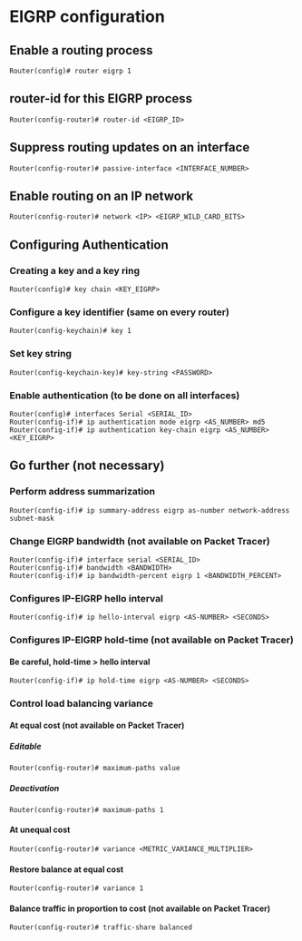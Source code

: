 # EIGRP configuration

## Enable a routing process

    Router(config)# router eigrp 1

## router-id for this EIGRP process

    Router(config-router)# router-id <EIGRP_ID>

## Suppress routing updates on an interface

    Router(config-router)# passive-interface <INTERFACE_NUMBER>

## Enable routing on an IP network

    Router(config-router)# network <IP> <EIGRP_WILD_CARD_BITS>

## Configuring Authentication

### Creating a key and a key ring

    Router(config)# key chain <KEY_EIGRP>

### Configure a key identifier (same on every router)

    Router(config-keychain)# key 1

### Set key string

    Router(config-keychain-key)# key-string <PASSWORD>

### Enable authentication (to be done on all interfaces)

    Router(config)# interfaces Serial <SERIAL_ID>
    Router(config-if)# ip authentication mode eigrp <AS_NUMBER> md5
    Router(config-if)# ip authentication key-chain eigrp <AS_NUMBER> <KEY_EIGRP>

## Go further (not necessary)

### Perform address summarization

    Router(config-if)# ip summary-address eigrp as-number network-address subnet-mask

### Change EIGRP bandwidth (not available on Packet Tracer)

    Router(config-if)# interface serial <SERIAL_ID>
    Router(config-if)# bandwidth <BANDWIDTH>
    Router(config-if)# ip bandwidth-percent eigrp 1 <BANDWIDTH_PERCENT>

### Configures IP-EIGRP hello interval

    Router(config-if)# ip hello-interval eigrp <AS-NUMBER> <SECONDS>

### Configures IP-EIGRP hold-time (not available on Packet Tracer)

#### Be careful, hold-time > hello interval

    Router(config-if)# ip hold-time eigrp <AS-NUMBER> <SECONDS>

### Control load balancing variance

#### At equal cost (not available on Packet Tracer)

##### Editable

    Router(config-router)# maximum-paths value

##### Deactivation

    Router(config-router)# maximum-paths 1

#### At unequal cost

    Router(config-router)# variance <METRIC_VARIANCE_MULTIPLIER>

#### Restore balance at equal cost

    Router(config-router)# variance 1

#### Balance traffic in proportion to cost (not available on Packet Tracer)

    Router(config-router)# traffic-share balanced

